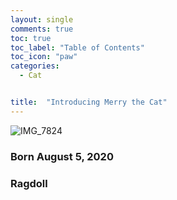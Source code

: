 ```yaml
---
layout: single
comments: true
toc: true
toc_label: "Table of Contents"
toc_icon: "paw"
categories:
  - Cat


title:  "Introducing Merry the Cat"
---
```


![IMG_7824](https://user-images.githubusercontent.com/81342538/117064078-ad3f3b00-ad60-11eb-9b57-e4139a911cf0.jpeg)

### Born August 5, 2020
### Ragdoll


